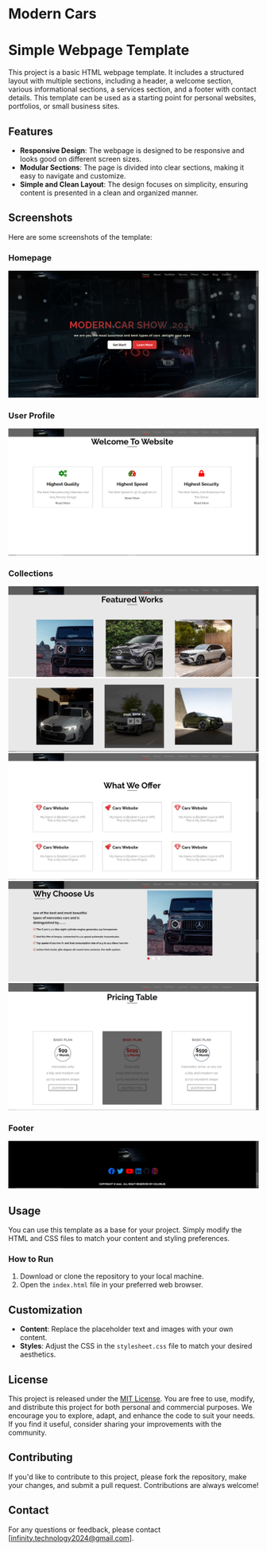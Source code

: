 # Modern Cars

# Simple Webpage Template

This project is a basic HTML webpage template. It includes a structured layout with multiple sections, including a header, a welcome section, various informational sections, a services section, and a footer with contact details. This template can be used as a starting point for personal websites, portfolios, or small business sites.

## Features

- **Responsive Design**: The webpage is designed to be responsive and looks good on different screen sizes.
- **Modular Sections**: The page is divided into clear sections, making it easy to navigate and customize.
- **Simple and Clean Layout**: The design focuses on simplicity, ensuring content is presented in a clean and organized manner.

## Screenshots

Here are some screenshots of the template:

### Homepage

![Homepage](readme-photo/Screenshot%202024-08-15%20221333.png)

### User Profile

![User Profile](readme-photo/Screenshot%202024-08-15%20221624.png)

### Collections

![Collections](readme-photo/Screenshot%202024-08-15%20221818.png)
![Collections](readme-photo/Screenshot%202024-08-15%20221930.png)
![Collections](readme-photo/Screenshot%202024-08-15%20222027.png)
![Collections](readme-photo/Screenshot%202024-08-15%20222515.png)
![Collections](readme-photo/Screenshot%202024-08-15%20222729.png)

### Footer

![Footer](readme-photo/Screenshot%202024-08-15%20222912.png)

## Usage

You can use this template as a base for your project. Simply modify the HTML and CSS files to match your content and styling preferences.

### How to Run

1. Download or clone the repository to your local machine.
2. Open the `index.html` file in your preferred web browser.

## Customization

- **Content**: Replace the placeholder text and images with your own content.
- **Styles**: Adjust the CSS in the `stylesheet.css` file to match your desired aesthetics.

## License

This project is released under the [MIT License](LICENSE). You are free to use, modify, and distribute this project for both personal and commercial purposes. We encourage you to explore, adapt, and enhance the code to suit your needs. If you find it useful, consider sharing your improvements with the community.

## Contributing

If you'd like to contribute to this project, please fork the repository, make your changes, and submit a pull request. Contributions are always welcome!

## Contact

For any questions or feedback, please contact [infinity.technology2024@gmail.com].

